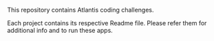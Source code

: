 This repository contains Atlantis coding challenges.

Each project contains its respective Readme file.
Please refer them for additional info and to run these apps.